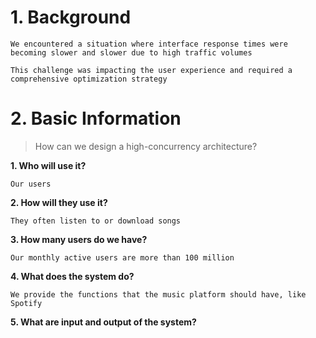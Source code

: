 # 1. Background

```
We encountered a situation where interface response times were becoming slower and slower due to high traffic volumes

This challenge was impacting the user experience and required a comprehensive optimization strategy
```

# 2. Basic Information
> How can we design a high-concurrency architecture?

**1. Who will use it?** 
```
Our users
```

**2. How will they use it?** 
```
They often listen to or download songs
```

**3. How many users do we have?**
```
Our monthly active users are more than 100 million
```

**4. What does the system do?**
```
We provide the functions that the music platform should have, like Spotify
```

**5. What are input and output of the system?**

